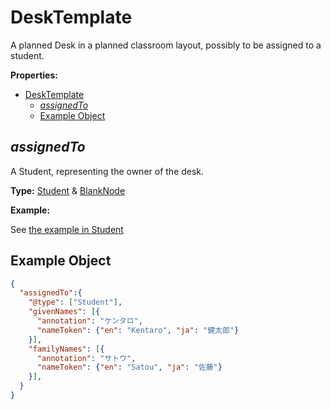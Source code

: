 # DeskTemplate

A planned Desk in a planned classroom layout, possibly to be assigned to a student. 

**Properties:**

- [DeskTemplate](#desktemplate)
  - [*assignedTo*](#assignedto)
  - [Example Object](#example-object)

## *assignedTo*

A Student, representing the owner of the desk.

**Type:** [Student](./Student.md) & [BlankNode](./BlankNode.md)

**Example:**

See [the example in Student](Student.md#example-object)

## Example Object

```json
{ 
  "assignedTo":{
    "@type": ["Student"],
    "givenNames": [{
      "annotation": "ケンタロ",
      "nameToken": {"en": "Kentaro", "ja": "健太郎"}
    }],
    "familyNames": [{
      "annotation": "サトウ",
      "nameToken": {"en": "Satou", "ja": "佐藤"}
    }],
  }
}
```
